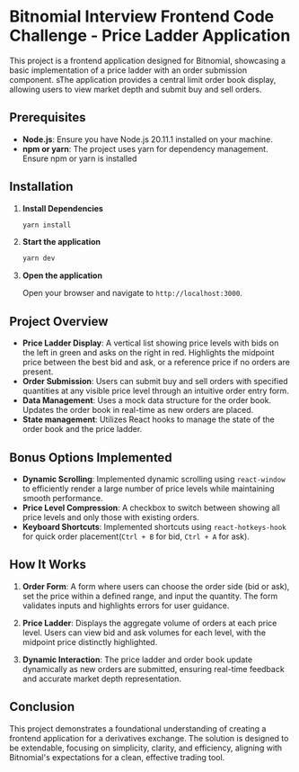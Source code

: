 # Bitnomial Interview Frontend Code Challenge - Price Ladder Application

This project is a frontend application designed for Bitnomial, showcasing a basic implementation of a price ladder with an order submission component. sThe application provides a central limit order book display, allowing users to view market depth and submit buy and sell orders.

## Prerequisites

- **Node.js**: Ensure you have Node.js 20.11.1 installed on your machine.
- **npm or yarn**: The project uses yarn for dependency management. Ensure npm or yarn is installed

## Installation

1.  **Install Dependencies**
    ```bash
    yarn install
    ```
2.  **Start the application**
    ```bash
    yarn dev
    ```
3.  **Open the application**

    Open your browser and navigate to `http://localhost:3000`.

## Project Overview

  - **Price Ladder Display**: A vertical list showing price levels with bids on the left in green and asks on the right in red. Highlights the midpoint price between the best bid and ask, or a reference price if no orders are present.
  - **Order Submission**: Users can submit buy and sell orders with specified quantities at any visible price level through an intuitive order entry form.
  - **Data Management**: Uses a mock data structure for the order book. Updates the order book in real-time as new orders are placed.
  - **State management**: Utilizes React hooks to manage the state of the order book and the price ladder.

## Bonus Options Implemented

  - **Dynamic Scrolling**: Implemented dynamic scrolling using `react-window` to efficiently render a large number of price levels while maintaining smooth performance.
  - **Price Level Compression**: A checkbox to switch between showing all price levels and only those with existing orders.
  - **Keyboard Shortcuts**: Implemented shortcuts using `react-hotkeys-hook` for quick order placement(`Ctrl + B` for bid, `Ctrl + A` for ask).

## How It Works

1. **Order Form**: A form where users can choose the order side (bid or ask), set the price within a defined range, and input the quantity. The form validates inputs and highlights errors for user guidance.

2. **Price Ladder**: Displays the aggregate volume of orders at each price level. Users can view bid and ask volumes for each level, with the midpoint price distinctly highlighted.

3. **Dynamic Interaction**: The price ladder and order book update dynamically as new orders are submitted, ensuring real-time feedback and accurate market depth representation.

## Conclusion

This project demonstrates a foundational understanding of creating a frontend application for a derivatives exchange. The solution is designed to be extendable, focusing on simplicity, clarity, and efficiency, aligning with Bitnomial's expectations for a clean, effective trading tool.

